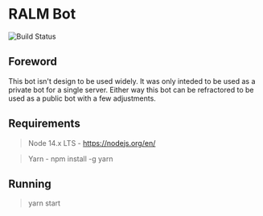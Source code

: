# RALM Bot

![Build Status](https://github.com/Shinudesu/RALMBot/actions/workflows/main.yml/badge.svg?branch=main)

## Foreword

This bot isn't design to be used widely. It was only inteded to be used as a private bot for a single server. Either way this bot can be refractored to be used as a public bot with a few adjustments.

## Requirements

> Node 14.x LTS - https://nodejs.org/en/

> Yarn - npm install -g yarn

## Running

> yarn start

